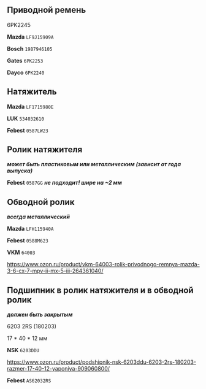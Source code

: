## Приводной ремень

6PK2245

__Mazda__ `LF9J15909A`

__Bosch__ `1987946105`

__Gates__ `6PK2253`

__Dayco__ `6PK2240`

## Натяжитель

__Mazda__ `LF1715980E`

__LUK__ `534032610`

__Febest__ `0587LW23`

## Ролик натяжителя

***может быть пластиковым или металлическим (зависит от года выпуска)***

__Febest__ `0587GG` ***не подходит! шире на ~2 мм***

## Обводной ролик

***всегда металлический***

__Mazda__ `LFH115940A`

__Febest__ `0588M623`

__VKM__ `64003`

https://www.ozon.ru/product/vkm-64003-rolik-privodnogo-remnya-mazda-3-6-cx-7-mpv-ii-mx-5-iii-264361040/

## Подшипник в ролик натяжителя и в обводной ролик

***должен быть закрытым***

6203 2RS (180203)

17 * 40 * 12 мм

__NSK__ `6203DDU`

https://www.ozon.ru/product/podshipnik-nsk-6203ddu-6203-2rs-180203-razmer-17-40-12-yaponiya-909060800/

__Febest__ `AS62032RS`